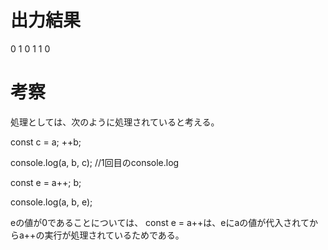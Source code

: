 # 出力結果

0 1 0
1 1 0

# 考察
処理としては、次のように処理されていると考える。

const c = a; 
++b; 

console.log(a, b, c); //1回目のconsole.log

const e = a++;
b;

console.log(a, b, e);

eの値が0であることについては、
const e = a++は、eにaの値が代入されてからa++の実行が処理されているためである。
